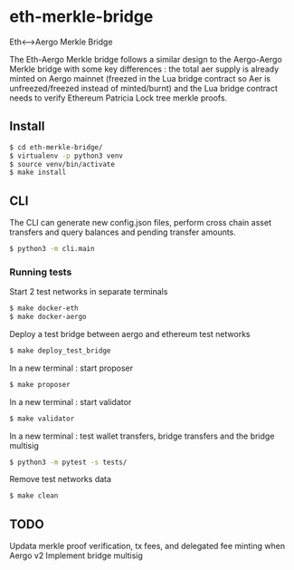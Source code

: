 # eth-merkle-bridge
Eth&lt;-->Aergo Merkle Bridge 

The Eth-Aergo Merkle bridge follows a similar design to the Aergo-Aergo Merkle bridge with some key differences : the total aer supply is already minted on Aergo mainnet (freezed in the Lua bridge contract so Aer is unfreezed/freezed instead of minted/burnt) and the Lua bridge contract needs to verify Ethereum Patricia Lock tree merkle proofs.


## Install
```sh
$ cd eth-merkle-bridge/
$ virtualenv -p python3 venv
$ source venv/bin/activate
$ make install
```

## CLI
The CLI can generate new config.json files, perform cross chain asset transfers and query balances and pending transfer amounts. 
```sh
$ python3 -m cli.main
```

### Running tests
Start 2 test networks in separate terminals
```sh
$ make docker-eth
$ make docker-aergo
```

Deploy a test bridge between aergo and ethereum test networks
```sh
$ make deploy_test_bridge
```
In a new terminal : start proposer
```sh
$ make proposer
```
In a new terminal : start validator
```sh
$ make validator
```

In a new terminal : test wallet transfers, bridge transfers and the bridge multisig
```sh
$ python3 -m pytest -s tests/
```
Remove test networks data
```sh
$ make clean
```

## TODO
Updata merkle proof verification, tx fees, and delegated fee minting when Aergo v2
Implement bridge multisig